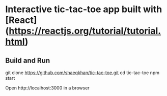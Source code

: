 # Interactive tic-tac-toe app built with [React] (https://reactjs.org/tutorial/tutorial.html)

## Build and Run 
git clone https://github.com/shaeqkhan/tic-tac-toe.git
cd tic-tac-toe
npm start

Open http://localhost:3000 in a browser